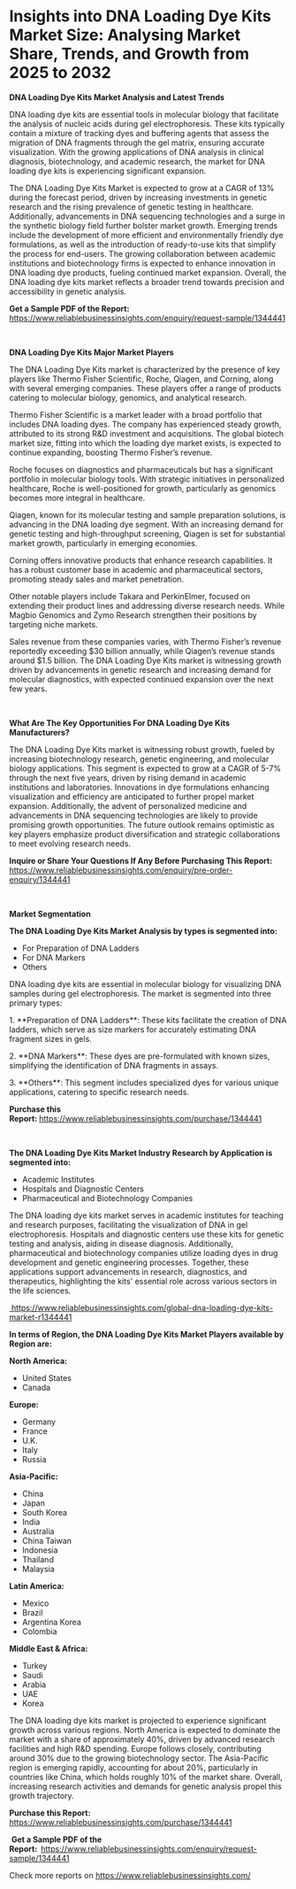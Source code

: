<p><h1>Insights into DNA Loading Dye Kits Market Size: Analysing Market Share, Trends, and Growth from 2025 to 2032</h1></p><p><strong>DNA Loading Dye Kits Market Analysis and Latest Trends</strong></p>
<p><p>DNA loading dye kits are essential tools in molecular biology that facilitate the analysis of nucleic acids during gel electrophoresis. These kits typically contain a mixture of tracking dyes and buffering agents that assess the migration of DNA fragments through the gel matrix, ensuring accurate visualization. With the growing applications of DNA analysis in clinical diagnosis, biotechnology, and academic research, the market for DNA loading dye kits is experiencing significant expansion.</p><p>The DNA Loading Dye Kits Market is expected to grow at a CAGR of 13% during the forecast period, driven by increasing investments in genetic research and the rising prevalence of genetic testing in healthcare. Additionally, advancements in DNA sequencing technologies and a surge in the synthetic biology field further bolster market growth. Emerging trends include the development of more efficient and environmentally friendly dye formulations, as well as the introduction of ready-to-use kits that simplify the process for end-users. The growing collaboration between academic institutions and biotechnology firms is expected to enhance innovation in DNA loading dye products, fueling continued market expansion. Overall, the DNA loading dye kits market reflects a broader trend towards precision and accessibility in genetic analysis.</p></p>
<p><strong>Get a Sample PDF of the Report:&nbsp;</strong> <a href="https://www.reliablebusinessinsights.com/enquiry/request-sample/1344441?utm_campaign=2789&utm_medium=2&utm_source=Github&utm_content=ia&utm_term=24032025&utm_id=dna-loading-dye-kits">https://www.reliablebusinessinsights.com/enquiry/request-sample/1344441</a></p>
<p>&nbsp;</p>
<p><strong>DNA Loading Dye Kits Major Market Players</strong></p>
<p><p>The DNA Loading Dye Kits market is characterized by the presence of key players like Thermo Fisher Scientific, Roche, Qiagen, and Corning, along with several emerging companies. These players offer a range of products catering to molecular biology, genomics, and analytical research.</p><p>Thermo Fisher Scientific is a market leader with a broad portfolio that includes DNA loading dyes. The company has experienced steady growth, attributed to its strong R&D investment and acquisitions. The global biotech market size, fitting into which the loading dye market exists, is expected to continue expanding, boosting Thermo Fisher’s revenue.</p><p>Roche focuses on diagnostics and pharmaceuticals but has a significant portfolio in molecular biology tools. With strategic initiatives in personalized healthcare, Roche is well-positioned for growth, particularly as genomics becomes more integral in healthcare.</p><p>Qiagen, known for its molecular testing and sample preparation solutions, is advancing in the DNA loading dye segment. With an increasing demand for genetic testing and high-throughput screening, Qiagen is set for substantial market growth, particularly in emerging economies.</p><p>Corning offers innovative products that enhance research capabilities. It has a robust customer base in academic and pharmaceutical sectors, promoting steady sales and market penetration.</p><p>Other notable players include Takara and PerkinElmer, focused on extending their product lines and addressing diverse research needs. While Magbio Genomics and Zymo Research strengthen their positions by targeting niche markets.</p><p>Sales revenue from these companies varies, with Thermo Fisher’s revenue reportedly exceeding $30 billion annually, while Qiagen’s revenue stands around $1.5 billion. The DNA Loading Dye Kits market is witnessing growth driven by advancements in genetic research and increasing demand for molecular diagnostics, with expected continued expansion over the next few years.</p></p>
<p>&nbsp;</p>
<p><strong>What Are The Key Opportunities For DNA Loading Dye Kits Manufacturers?</strong></p>
<p><p>The DNA Loading Dye Kits market is witnessing robust growth, fueled by increasing biotechnology research, genetic engineering, and molecular biology applications. This segment is expected to grow at a CAGR of 5-7% through the next five years, driven by rising demand in academic institutions and laboratories. Innovations in dye formulations enhancing visualization and efficiency are anticipated to further propel market expansion. Additionally, the advent of personalized medicine and advancements in DNA sequencing technologies are likely to provide promising growth opportunities. The future outlook remains optimistic as key players emphasize product diversification and strategic collaborations to meet evolving research needs.</p></p>
<p><strong>Inquire or Share Your Questions If Any Before Purchasing This Report:</strong> <a href="https://www.reliablebusinessinsights.com/enquiry/pre-order-enquiry/1344441?utm_campaign=2789&utm_medium=2&utm_source=Github&utm_content=ia&utm_term=24032025&utm_id=dna-loading-dye-kits">https://www.reliablebusinessinsights.com/enquiry/pre-order-enquiry/1344441</a></p>
<p>&nbsp;</p>
<p><strong>Market Segmentation</strong></p>
<p><strong>The DNA Loading Dye Kits Market Analysis by types is segmented into:</strong></p>
<p><ul><li>For Preparation of DNA Ladders</li><li>For DNA Markers</li><li>Others</li></ul></p>
<p><p>DNA loading dye kits are essential in molecular biology for visualizing DNA samples during gel electrophoresis. The market is segmented into three primary types: </p><p>1. **Preparation of DNA Ladders**: These kits facilitate the creation of DNA ladders, which serve as size markers for accurately estimating DNA fragment sizes in gels. </p><p>2. **DNA Markers**: These dyes are pre-formulated with known sizes, simplifying the identification of DNA fragments in assays. </p><p>3. **Others**: This segment includes specialized dyes for various unique applications, catering to specific research needs.</p></p>
<p><strong>Purchase this Report:&nbsp;</strong><a href="https://www.reliablebusinessinsights.com/purchase/1344441?utm_campaign=2789&utm_medium=2&utm_source=Github&utm_content=ia&utm_term=24032025&utm_id=dna-loading-dye-kits">https://www.reliablebusinessinsights.com/purchase/1344441</a></p>
<p>&nbsp;</p>
<p><strong>The DNA Loading Dye Kits Market Industry Research by Application is segmented into:</strong></p>
<p><ul><li>Academic Institutes</li><li>Hospitals and Diagnostic Centers</li><li>Pharmaceutical and Biotechnology Companies</li></ul></p>
<p><p>The DNA loading dye kits market serves in academic institutes for teaching and research purposes, facilitating the visualization of DNA in gel electrophoresis. Hospitals and diagnostic centers use these kits for genetic testing and analysis, aiding in disease diagnosis. Additionally, pharmaceutical and biotechnology companies utilize loading dyes in drug development and genetic engineering processes. Together, these applications support advancements in research, diagnostics, and therapeutics, highlighting the kits' essential role across various sectors in the life sciences.</p></p>
<p><a href="https://www.reliablebusinessinsights.com/global-dna-loading-dye-kits-market-r1344441?utm_campaign=2789&utm_medium=2&utm_source=Github&utm_content=ia&utm_term=24032025&utm_id=dna-loading-dye-kits">&nbsp;https://www.reliablebusinessinsights.com/global-dna-loading-dye-kits-market-r1344441</a></p>
<p><strong>In terms of Region, the DNA Loading Dye Kits Market Players available by Region are:</strong></p>
<p>
    <p> <strong> North America: </strong>
        <ul>
            <li>United States</li>
            <li>Canada</li>
        </ul>
        </p> 
    <p> <strong> Europe: </strong>
        <ul>
            <li>Germany</li>
            <li>France</li>
            <li>U.K.</li>
            <li>Italy</li>
            <li>Russia</li>
        </ul>
        </p> 
    <p> <strong> Asia-Pacific: </strong>
        <ul>
            <li>China</li>
            <li>Japan</li>
            <li>South Korea</li>
            <li>India</li>
            <li>Australia</li>
            <li>China Taiwan</li>
            <li>Indonesia</li>
            <li>Thailand</li>
            <li>Malaysia</li>
        </ul>
        </p> 
    <p> <strong> Latin America: </strong>
        <ul>
            <li>Mexico</li>
            <li>Brazil</li>
            <li>Argentina Korea</li>
            <li>Colombia</li>
        </ul>
        </p> 
    <p> <strong> Middle East & Africa: </strong>
        <ul>
            <li>Turkey</li>
            <li>Saudi</li>
            <li>Arabia</li>
            <li>UAE</li>
            <li>Korea</li>
        </ul>
    </p>
    </p>
<p><p>The DNA loading dye kits market is projected to experience significant growth across various regions. North America is expected to dominate the market with a share of approximately 40%, driven by advanced research facilities and high R&D spending. Europe follows closely, contributing around 30% due to the growing biotechnology sector. The Asia-Pacific region is emerging rapidly, accounting for about 20%, particularly in countries like China, which holds roughly 10% of the market share. Overall, increasing research activities and demands for genetic analysis propel this growth trajectory.</p></p>
<p><strong>Purchase this Report: </strong><a href="https://www.reliablebusinessinsights.com/purchase/1344441?utm_campaign=2789&utm_medium=2&utm_source=Github&utm_content=ia&utm_term=24032025&utm_id=dna-loading-dye-kits">https://www.reliablebusinessinsights.com/purchase/1344441</a></p>
<p>&nbsp;<strong>Get a Sample PDF of the Report:&nbsp;&nbsp;</strong><a href="https://www.reliablebusinessinsights.com/enquiry/request-sample/1344441?utm_campaign=2789&utm_medium=2&utm_source=Github&utm_content=ia&utm_term=24032025&utm_id=dna-loading-dye-kits">https://www.reliablebusinessinsights.com/enquiry/request-sample/1344441</a></p>
<p><strong></strong></p>
<p>Check more reports on <a href="https://www.reliablebusinessinsights.com/?utm_campaign=2789&utm_medium=2&utm_source=Github&utm_content=ia&utm_term=24032025&utm_id=dna-loading-dye-kits">https://www.reliablebusinessinsights.com/</a></p>